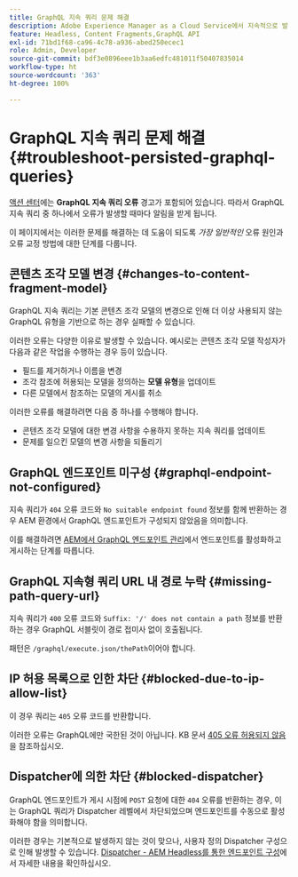 ```yaml
---
title: GraphQL 지속 쿼리 문제 해결
description: Adobe Experience Manager as a Cloud Service에서 지속적으로 발생하는 GraphQL 쿼리 관련 문제를 해결하는 방법을 알아봅니다.
feature: Headless, Content Fragments,GraphQL API
exl-id: 71bd1f68-ca96-4c78-a936-abed250ecec1
role: Admin, Developer
source-git-commit: bdf3e0896eee1b3aa6edfc481011f50407835014
workflow-type: ht
source-wordcount: '363'
ht-degree: 100%

---
```


# GraphQL 지속 쿼리 문제 해결 {#troubleshoot-persisted-graphql-queries}

[액션 센터](/help/operations/actions-center.md)에는 **GraphQL 지속 쿼리 오류** 경고가 포함되어 있습니다. 따라서 GraphQL 지속 쿼리 중 하나에서 오류가 발생할 때마다 알림을 받게 됩니다.

이 페이지에서는 이러한 문제를 해결하는 데 도움이 되도록 *가장 일반적인* 오류 원인과 오류 교정 방법에 대한 단계를 다룹니다.

## 콘텐츠 조각 모델 변경 {#changes-to-content-fragment-model}

GraphQL 지속 쿼리는 기본 콘텐츠 조각 모델의 변경으로 인해 더 이상 사용되지 않는 GraphQL 유형을 기반으로 하는 경우 실패할 수 있습니다.

이러한 오류는 다양한 이유로 발생할 수 있습니다. 예시로는 콘텐츠 조각 모델 작성자가 다음과 같은 작업을 수행하는 경우 등이 있습니다.

* 필드를 제거하거나 이름을 변경
* 조각 참조에 허용되는 모델을 정의하는 **모델 유형**&#x200B;을 업데이트
* 다른 모델에서 참조하는 모델의 게시를 취소

이러한 오류를 해결하려면 다음 중 하나를 수행해야 합니다.

* 콘텐츠 조각 모델에 대한 변경 사항을 수용하지 못하는 지속 쿼리를 업데이트
* 문제를 일으킨 모델의 변경 사항을 되돌리기

## GraphQL 엔드포인트 미구성 {#graphql-endpoint-not-configured}

지속 쿼리가 `404` 오류 코드와 `No suitable endpoint found` 정보를 함께 반환하는 경우 AEM 환경에서 GraphQL 엔드포인트가 구성되지 않았음을 의미합니다.

이를 해결하려면 [AEM에서 GraphQL 엔드포인트 관리](/help/headless/graphql-api/graphql-endpoint.md)에서 엔드포인트를 활성화하고 게시하는 단계를 따릅니다.

## GraphQL 지속형 쿼리 URL 내 경로 누락 {#missing-path-query-url}

지속 쿼리가 `400` 오류 코드와 `Suffix: '/' does not contain a path` 정보를 반환하는 경우 GraphQL 서블릿이 경로 접미사 없이 호출됩니다.

패턴은 `/graphql/execute.json/thePath`이어야 합니다.

## IP 허용 목록으로 인한 차단 {#blocked-due-to-ip-allow-list}

이 경우 쿼리는 `405` 오류 코드를 반환합니다.

이러한 오류는 GraphQL에만 국한된 것이 아닙니다. KB 문서 [405 오류 허용되지 않음](https://experienceleague.adobe.com/ko/docs/experience-cloud-kcs/kbarticles/ka-20824)을 참조하십시오.

## Dispatcher에 의한 차단 {#blocked-dispatcher}

GraphQL 엔드포인트가 게시 시점에 `POST` 요청에 대한 `404` 오류를 반환하는 경우, 이는 GraphQL 쿼리가 Dispatcher 레벨에서 차단되었으며 엔드포인트를 수동으로 활성화해야 함을 의미합니다.

이러한 경우는 기본적으로 발생하지 않는 것이 맞으나, 사용자 정의 Dispatcher 구성으로 인해 발생할 수 있습니다. [Dispatcher - AEM Headless를 통한 엔드포인트 구성](/help/headless/deployment/dispatcher.md)에서 자세한 내용을 확인하십시오.
